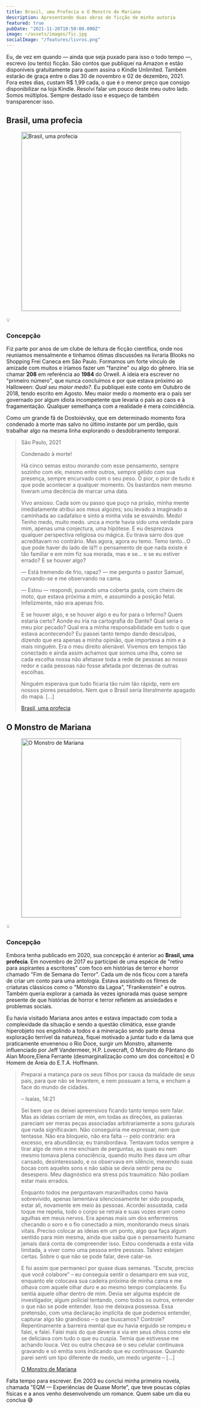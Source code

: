 ```yaml
---
title: Brasil, uma Profecia e O Monstro de Mariana
description: Apresentando duas obras de ficção de minha autoria
featured: true
pubDate: "2021-11-26T10:50:00.000Z"
image: ~/assets/images/fic.jpg
socialImage: "/features/livros.png"
---
```


<p class="lead">Eu, de vez em quando — ainda que seja puxado para isso o todo tempo —, escrevo (ou tento) ficção. São contos que publiquei na Amazon e estão disponíveis gratuitamente para quem assina o Kindle Unlimited. Também estarão de graça entre o dias 30 de novembro e 02 de dezembro, 2021. Fora estes dias, custam R$ 1,99 cada, o que é o menor preço que consigo disponibilizar na loja Kindle. Resolvi falar um pouco deste meu outro lado. Somos múltiplos. Sempre destado isso e esqueço de também transparencer isso.</p>

## Brasil, uma profecia

<figure class="extend">
    <img src="/assets/profecia.jpeg" width="752" height="475" alt="Brasil, uma profecia" style="border: 1px solid #BBB" />
</figure>

<section class="callout" aria-label="concepção da ideia">
  <div class="callout__icon"><span role="img" aria-label="Ideia">💡</span></div>
  <article class="callout__content">
    <h3>Concepção</h3>
    <p>Fiz parte por anos de um clube de leitura de ficção científica, onde nos reuniamos mensalmente e tinhamos ótimas discussões na livraria Blooks no Shopping Frei Caneca em São Paulo. Formamos um forte vínculo de amizade com muitos e iríamos fazer um "fanzine" ou algo do gênero. Iria se chamar <b>208</b> em referência ao <b>1984</b> do Orwell. A ideia era escrever no "primeiro número", que nunca concluímos e por que estava próximo ao Halloween: <em>Qual seu maior medo?</em>. Eu publiquei este conto em Outubro de 2018, tendo escrito em Agosto. Meu maior medo o momento era o país ser governado por algum idiota incompetente que levaria o país ao caos e à fragamentação. Qualquer semelhança com a realidade é mera coincidência.</p>
    <p>Como um grande fã de Dostoiévsky, que em determinado momento fora condenado à morte mas salvo no último instante por um perdão, quis trabalhar algo na mesma linha explorando o desdobramento temporal.</p>
  </article>
</section>

> <footer>São Paulo, 2021</footer>
> 
> Condenado à morte!
> 
> Há cinco semas estou morando com esse pensamento, sempre sozinho com ele, mesmo entre outros, sempre gélido com sua presença, sempre encurvado com o seu peso. O pior, o pior de tudo é que pode acontecer a qualquer momento. Os bastardos nem mesmo tiveram uma decência de marcar uma data.
> 
> Vivo ansioso. Cada som ou passo que puço na prisão, minha mente imediatamente atribui aos meus algozes; sou levado a imaginado a caminhada ao cadafalso e sinto a minha vida se esvaindo. Medo! Tenho medo, muito medo. unca a morte havia sido uma verdade para mim, apenas uma conjectura, uma hipótese. E eu desprezava qualquer perspectiva religiosa ou mágica. Eu tirava sarro dos que acreditavam no contrário. Mas agora, agora eu temo. Temo tanto...O que pode haver do lado de lá?! o pensamento de que nada existe é tão familiar e em mim fiz sua morada, mas e se... e se eu estiver errado? E se houver algo?
> 
> — Está tremendo de frio, rapaz? — me pergunta o pastor Samuel, curvando-se e me observando na cama.
> 
> — Estou — respondi, puxando uma coberta gasta, com cheiro de moto, que estava próxima a mim, e assumindo a posição fetal. Infelizmente, não era apenas frio.
> 
> E se houver algo, e se houver algo e eu for para o Inferno? Quem estaria certo? Aonde eu iria na cartografia do Dante? Qual seria o meu pior pecado? Qual era a minha responsabilidade em tudo o que estava acontecendo? Eu passei tanto tempo dando desculpas, dizendo que era apenas a minha opinião, que importava a mim e a mais ninguém. Era o meu direito alienável. Vivemos em tempos tão conectado e ainda assim achamos que somos uma ilha, como se cada escolha nossa não afetasse toda a rede de pessoas ao nosso redor e cada pessoas não fosse afetada por dezenas de outras escolhas.
> 
> Ninguém esperava que tudo ficaria tão ruim tão rápidp, nem em nossos piores pesadelos. Nem que o Brasil seria literalmente apagado do mapa. [...]
> 
> <footer><a href="https://amzn.to/3CV6w1m" title="Brasil, uma profecia">Brasil, uma profecia</a></footer>

## O Monstro de Mariana

<figure class="extend">
    <img src="/assets/pttrn-min.jpg" width="752" height="475" alt="O Monstro de Mariana" style="border: 1px solid #BBB" />
</figure>

<section class="callout" aria-label="concepção da ideia">
  <div class="callout__icon"><span role="img" aria-label="Ideia">💡</span></div>
  <article class="callout__content">
    <h3>Concepção</h3>
    <p>Embora tenha publicado em 2020, sua concepção é anterior ao <b>Brasil, uma profecia</b>. Em novembro de 2017 eu participei de uma espécie de "retiro para aspirantes a escritores" com foco em histórias de terror e horror chamado "Fim de Semana do Terror". Cada um de nós ficou com a tarefa de criar um conto para uma antologia. Estava assistindo os filmes de criaturas clássicos como o "Monstro da Lagoa", "Frankenstein" e outros. Também queria explorar a camada às vezes ignorada mas quase sempre presente de que histórias de horror e terror refletem as ansiedades e problemas sociais.</p>
    <p>Eu havia visitado Mariana anos antes e estava impactado com toda a complexidade da situação e sendo a questão climática, esse grande hiperobjeto nos engolindo a todos e a mineração sendo parte dessa exploração terrível da natureza, fiquei motivado a juntar tudo e da lama que praticamente envenenou o Rio Doce, surgir um Monstro, altamente influenciado por Jeff Vandermeer, H.P. Lovecraft, O Monstro do Pântano do Alan Moore,Elena Ferrante (desmarginalização como um dos conceitos) e O Homem de Areia do E.T.A. Hoffmann.</p>
  </article>
</section>

> Preparai a matança para os seus filhos por causa da maldade de seus pais, para que não se levantem, e nem possuam a terra, e encham a face do mundo de cidades.
> <footer>– Isaías, 14:21</footer>
> 
> Sei bem que os deixei apreensivos ficando tanto tempo sem falar. Mas as ideias corriam de mim, em todas as direções, as palavras pareciam ser meras peças associadas arbitrariamente a sons guturais que nada significavam. Não conseguiria me expressar, nem que tentasse. Não era bloqueio, não era falta -- pelo contrário: era excesso, era abundância; eu transbordava. Tentavam todos sempre a tirar algo de mim e me enchiam de perguntas, as quais eu nem mesmo tomava plena consciência, quando muito lhes dava um olhar cansado, desinteressado, e os observava em silêncio, mexendo suas bocas com aqueles sons e não sabia se devia sentir pena ou desespero.  Meu diagnóstico era stress pós traumático. Não podiam estar mais errados.
> 
> Enquanto todos me perguntavam maravilhados como havia sobrevivido, apenas lamentava silenciosamente ter sido poupada, estar ali, novamente em meio às pessoas. Acordei assustada, cada toque me repelia, todo o corpo se retraia e suas vozes eram como agulhas em meus nervos. Era apenas mais um dos enfermeiros checando o soro e o fio conectado a mim, monitorando meus sinais vitais. Preciso colocar as ideias em um ponto, algo que faça algum sentido para mim mesma, ainda que saiba que o pensamento humano jamais dará conta de compreender isso. Estou condenada a esta vida limitada, a viver como uma pessoa entre pessoas. Talvez estejam certas. Sobre o que não se pode falar, deve calar-se.
> 
> E foi assim que permaneci por quase duas semanas. “Escute, preciso que você colabore” – eu conseguia sentir o desamparo em sua voz, enquanto ele colocava sua cadeira próxima de minha cama e me olhava com aquele olhar duro e ao mesmo tempo complacente. Eu sentia aquele olhar dentro de mim. Devia ser alguma espécie de investigador, algum policial tentando, como todos os outros, entender o que não se pode entender. Isso me deixava possessa. Essa pretensão, com uma declaração implícita de que podemos entender, capturar algo tão grandioso – o que buscamos? Controle? Repentinamente a barreira mental que eu havia erguido se rompeu e falei, e falei. Falei mais do que deveria e via em seus olhos como ele se deliciava com tudo o que eu cuspia. Temia que estivesse me achando louca. Vez ou outra checava se o seu celular continuava gravando e só emitia sons indicando que eu continuasse. Quando parei senti um tipo diferente de medo, um medo urgente – [...]
> 
> <footer><a href="https://amzn.to/3HWXODt" title="O Monstro de Mariana">O Monstro de Mariana</a></footer>

Falta tempo para escrever. Em 2003 eu conclui minha primeira novela, chamada "EQM — Experiências de Quase Morte", que teve poucas cópias físicas e a anos venho desenvolvendo um romance. Quem sabe um dia eu conclua 😅